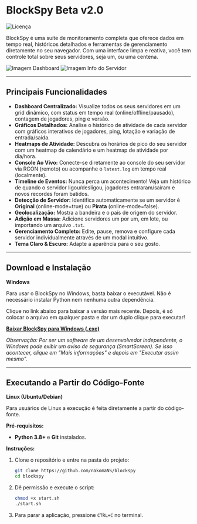 # BlockSpy Beta v2.0
![Licença](https://img.shields.io/github/license/nakomaNS/blockspy?style=for-the-badge)

BlockSpy é uma suíte de monitoramento completa que oferece dados em tempo real, históricos detalhados e ferramentas de gerenciamento diretamente no seu navegador. Com uma interface limpa e reativa, você tem controle total sobre seus servidores, seja um, ou uma centena.

![Imagem Dashboard](https://i.imgur.com/okpOW6t.png)
![Imagem Info do Servidor](https://i.imgur.com/n2nCs2a.png)

---

## Principais Funcionalidades

* **Dashboard Centralizado:** Visualize todos os seus servidores em um grid dinâmico, com status em tempo real (online/offline/pausado), contagem de jogadores, ping e versão.
* **Gráficos Detalhados:** Analise o histórico de atividade de cada servidor com gráficos interativos de jogadores, ping, lotação e variação de entrada/saída.
* **Heatmaps de Atividade:** Descubra os horários de pico do seu servidor com um heatmap de calendário e um heatmap de atividade por dia/hora.
* **Console Ao Vivo:** Conecte-se diretamente ao console do seu servidor via RCON (remoto) ou acompanhe o `latest.log` em tempo real (localmente).
* **Timeline de Eventos:** Nunca perca um acontecimento! Veja um histórico de quando o servidor ligou/desligou, jogadores entraram/saíram e novos recordes foram batidos.
* **Detecção de Servidor:** Identifica automaticamente se um servidor é **Original** (online-mode=true) ou **Pirata** (online-mode=false).
* **Geolocalização:** Mostra a bandeira e o país de origem do servidor.
* **Adição em Massa:** Adicione servidores um por um, em lote, ou importando um arquivo `.txt`.
* **Gerenciamento Completo:** Edite, pause, remova e configure cada servidor individualmente através de um modal intuitivo.
* **Tema Claro & Escuro:** Adapte a aparência para o seu gosto.

---

## Download e Instalação

**Windows**

Para usar o BlockSpy no Windows, basta baixar o executável. Não é necessário instalar Python nem nenhuma outra dependência.

Clique no link abaixo para baixar a versão mais recente. Depois, é só colocar o arquivo em qualquer pasta e dar um duplo clique para executar!

[**Baixar BlockSpy para Windows (.exe)**](https://github.com/nakomaNS/blockspy/releases/download/2.0/BlockSpy.exe)

*Observação: Por ser um software de um desenvolvedor independente, o Windows pode exibir um aviso de segurança (SmartScreen). Se isso acontecer, clique em "Mais informações" e depois em "Executar assim mesmo".*

---

## Executando a Partir do Código-Fonte

**Linux (Ubuntu/Debian)**

Para usuários de Linux a execução é feita diretamente a partir do código-fonte.

**Pré-requisitos:**
* **Python 3.8+** e **Git** instalados.

**Instruções:**

1.  Clone o repositório e entre na pasta do projeto:
    ```sh
    git clone https://github.com/nakomaNS/blockspy
    cd blockspy
    ```

2.  Dê permissão e execute o script:
    ```sh
    chmod +x start.sh
    ./start.sh
    ```
    
4.  Para parar a aplicação, pressione `CTRL+C` no terminal.
